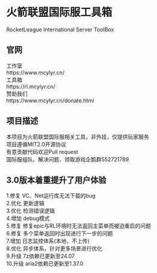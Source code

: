 <h1>火箭联盟国际服工具箱</h1>
RocketLeague International Server ToolBox

<h2>官网</h2>
工作室
</br>https://www.mcylyr.cn/
</br>工具箱
</br>https://rl.mcylyr.cn/
</br>赞助我们
</br>https://www.mcylyr.cn/donate.html

<h2>项目描述</h2>
本项目为火箭联盟国际服相关工具，非外挂，仅提供玩家服务
</br>
项目遵循MIT2.0开源协议
</br>
有意贡献代码欢迎Pull request
</br>
国际服组队、解决问题、领取游戏企鹅群552721789

<h2>3.0版本着重提升了用户体验</h2>
1.修复 VC、Net运行库无法下载的bug
</br>2.优化 更新逻辑
</br>3.优化 检测错误逻辑
</br>4.增加 debug模式
</br>5.修复 修复epic与RL环境时无法返回主菜单而被迫重启的问题
</br>6.修复 多个菜单返回时出现进行下一步的问题
</br>7.增加 日志监控体系(本地，不上传)
</br>8.优化 异步体系，针对更多场景进行优化
</br>9.升级 7z依赖已更新至24.07
</br>10.升级 aria2依赖已更新至1.37.0
